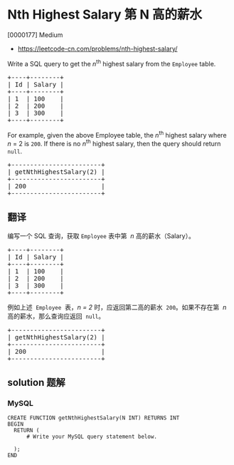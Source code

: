 # Nth Highest Salary 第 N 高的薪水

[0000177] Medium

- https://leetcode-cn.com/problems/nth-highest-salary/

Write a SQL query to get the _n_<sup>th</sup> highest salary from the `Employee` table.

<pre>+----+--------+
| Id | Salary |
+----+--------+
| 1  | 100    |
| 2  | 200    |
| 3  | 300    |
+----+--------+
</pre>

For example, given the above Employee table, the _n_<sup>th</sup> highest salary where _n_ = 2 is `200`. If there is no _n_<sup>th</sup> highest salary, then the query should return `null`.

<pre>+------------------------+
| getNthHighestSalary(2) |
+------------------------+
| 200                    |
+------------------------+
</pre>

## 翻译

编写一个 SQL 查询，获取 `Employee` 表中第  *n* 高的薪水（Salary）。

<pre>+----+--------+
| Id | Salary |
+----+--------+
| 1  | 100    |
| 2  | 200    |
| 3  | 300    |
+----+--------+
</pre>

例如上述  `Employee`  表，_n = 2_ 时，应返回第二高的薪水  `200`。如果不存在第  *n* 高的薪水，那么查询应返回  `null`。

<pre>+------------------------+
| getNthHighestSalary(2) |
+------------------------+
| 200                    |
+------------------------+
</pre>

## solution 题解

### MySQL

```mysql
CREATE FUNCTION getNthHighestSalary(N INT) RETURNS INT
BEGIN
  RETURN (
      # Write your MySQL query statement below.

  );
END
```
